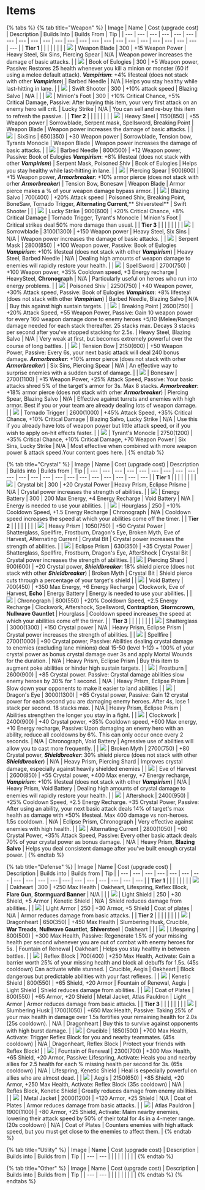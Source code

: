 # Items

{% tabs %}
{% tab title="Weapon" %}
| Image | Name | Cost \(upgrade cost\) | Description | Builds Into | Builds From | Tip |
| --- | --- | --- | --- | --- | --- | --- | --- | --- | --- | --- | --- | --- | --- | --- | --- | --- | --- | --- | --- | --- | --- | --- |
| **Tier 1** |  |  |  |  |  |  |
| ![](../.gitbook/assets/image%20%2860%29.png) | Weapon Blade | 300 | +15 Weapon Power | Heavy Steel, Six Sins, Piercing Spear | N/A | Weapon power increases the damage of basic attacks. |
| ![](../.gitbook/assets/image%20%2849%29.png) | Book of Eulogies | 300 | +5 Weapon power, Passive: Restores 25 health whenever you kill a minion or monster \(60 if using a melee default attack\). _**Vampirism**_: +4% lifesteal \(does not stack with other _**Vampirism**_\) | Barbed Needle | N/A  | Helps you stay healthy while last-hitting in lane. |
| ![](../.gitbook/assets/image%20%2833%29.png) | Swift Shooter | 300 | +10% attack speed | Blazing Salvo | N/A |  |
| ![](../.gitbook/assets/image%20%2830%29.png) | Minion's Foot | 300 | +10% Critical Chance, +5% Critical Damage, Passive: After buying this item, your very first attack on an enemy hero will crit. | Lucky Strike | N/A | You can sell and re-buy this item to refresh the passive. |
| **Tier 2** |  |  |  |  |  |  |
| ![](../.gitbook/assets/image%20%2835%29.png) |  Heavy Steel | 1150\(850\) | +55 Weapon power | Sorrowblade, Serpent mask, Spellsword, Breaking Point | Weapon Blade | Weapon power increases the damage of basic attacks. |
| ![](../.gitbook/assets/image%20%2850%29.png) |  SixSins | 650\(350\) | +30 Weapon power | Sorrowblade, Tension bow, Tyrants Monocle | Weapon Blade | Weapon power increases the damage of basic attacks. |
| ![](../.gitbook/assets/image%20%289%29.png) | Barbed Needle | 800\(500\) | +12 Weapon power, Passive: Book of Eulogies _**Vampirism**_: +8% lifesteal \(does not stack with other _**Vampirism**_\) | Serpent Mask, Poisoned Shiv | Book of Eulogies |  Helps you stay healthy while last-hitting in lane. |
| ![](../.gitbook/assets/image%20%2867%29.png) | Piercing Spear | 900\(600\) | +15 Weapon power, _**Armorbreaker**_: +10% armor pierce \(does not stack with orher _**Armorbreaker**_\) | Tension Bow, Bonesaw | Weapon Blade |  Armor pierce makes a % of your weapon damage bypass armor. |
| ![](../.gitbook/assets/image%20%2811%29.png) | Blazing Salvo | 700\(400\) | +20% Attack speed | Poisoned Shiv, Breaking Point, BoneSaw, Tornado Trigger, **Alternating Current**,** Shiversteel** | Swift Shooter |  |
| ![](../.gitbook/assets/image%20%2825%29.png) | Lucky Strike | 900\(600\) | +20% Critical Chance, +8% Critical Damage | Tornado Trigger, Tyrant's Monocle | Minion's Foot |  Critical strikes deal 50% more damage than usual. |
| **Tier 3** |  |  |  |  |  |  |
| ![](../.gitbook/assets/image%20%2836%29.png) | Sorrowblade | 3100\(1300\) | +150 Weapon power | Heavy Steel, Six Sins | N/A | Weapon power increases the damage of basic attacks. |
| ![](../.gitbook/assets/image%20%2855%29.png) | Serpent Mask | 2800\(850\) |  +100 Weapon power, Passive: Book of Eulogies _**Vampirism**_: +10% lifesteal \(does not stack with other _**Vampirism**_\) | Heavy Steel, Barbed Needle | N/A | Dealing high amounts of weapon damage to enemies will rapidly restore your health. |
| ![](../.gitbook/assets/image%20%286%29.png) | SpellSword | 2700\(750\) | +100 Weapon power, +35% Cooldown speed, +3 Energy recharge | HeavySteel, **Chronograph** |  N/A | Particularly useful on heroes who run into energy problems. |
| ![](../.gitbook/assets/image%20%2852%29.png) | Poisoned Shiv | 2250\(750\) | +40 Weapon power, +30% Attack speed, Passive: Book of Eulogies _**Vampirism**_: +8% lifesteal \(does not stack with other _**Vampirism**_\) | Barbed Needle, Blazing Salvo |  N/A |  Buy this against high sustain targets. |
| ![](../.gitbook/assets/image%20%285%29.png) | Breaking Point | 2600\(750\) | +20% Attack Speed, +55 Weapon Power, Passive: Gain 10 weapon power for every 160 weapon damage done to enemy heroes +5/10 \(Melee/Ranged\) damage needed for each stack thereafter. 25 stacks max. Decays 3 stacks per second after you've stopped stacking for 2.5s. | Heavy Steel, Blazing Salvo |  N/A |  Very weak at first, but becomes extremely powerful over the course of long battles. |
| ![](../.gitbook/assets/image%20%2843%29.png) | Tension Bow | 2150\(600\) | +50 Weapon Power, Passive: Every 6s, your next basic attack will deal 240 bonus damage.  _**Armorbreaker**_: +10% armor pierce \(does not stack with orher _**Armorbreaker**_\) | Six Sins, Piercing Spear |  N/A |  An effective way to surprise enemies with a sudden burst of damage. |
| ![](../.gitbook/assets/image%20%2854%29.png) | Bonesaw | 2700\(1100\) | +15 Weapon Power, +25% Attack Speed, Passive: Your basic attacks shred 5% of the target's armor for 3s. Max 8 stacks.  _**Armorbreaker**_: +18% armor pierce \(does not stack with orher _**Armorbreaker**_\) | Piercing Spear, Blazing Salvo |  N/A |  Effective against turrets and enemies with high armor. Best if you or your team are already dealing lots of weapon damage. |
| ![](../.gitbook/assets/image%20%2827%29.png) | Tornado Trigger | 2600\(1000\) | +45% Attack Speed, +35% Critical Chance, +10% Critical Damage | Blazing Salvo, Lucky Strike |  N/A |  Use this if you already have lots of weapon power but little attack speed, or if you wish to apply on-hit effects faster. |
| ![](../.gitbook/assets/image%20%2840%29.png) | Tyrant's Monocle | 2750\(1200\) | +35% Critical Chance, +10% Critical Damage, +70 Weapon Power | Six Sins, Lucky Strike |  N/A |  Most effective when combined with more weapon power & attack speed.Your content goes here. |
{% endtab %}

{% tab title="Crystal" %}
| Image | Name | Cost \(upgrade cost\) | Description | Builds into | Builds from | Tip |
| --- | --- | --- | --- | --- | --- | --- | --- | --- | --- | --- | --- | --- | --- | --- | --- | --- | --- | --- | --- | --- |
| **Tier 1** |  |  |  |  |  |  |
| ![](../.gitbook/assets/image%20%2847%29.png) | Crystal bit | 300 |  +20 Crystal Power | Heavy Prism, Eclipse Prisme | N/A | Crystal power increases the strength of abilities. |
| ![](../.gitbook/assets/image%20%2822%29.png) | Energy Battery | 300 | 200 Max Energy, +4 Energy Recharge | Void Battery |  N/A | Energy is needed to use your abilities. |
| ![](../.gitbook/assets/image%20%2838%29.png) | Hourglass | 250 | +10% Cooldown Speed, +1.5 Energy Recharge | Chronograph |  N/A | Cooldown speed increases the speed at which your abilities come off the timer. |
| **Tier 2** |  |  |  |  |  |  |
| ![](../.gitbook/assets/image%20%2823%29.png) | Heavy Prism | 1050\(750\) |  +50 Crystal Power | Shatterglass, Spellfire, Frostburn, Dragon's Eye, Broken Myth, Eve of Harvest, Alternating Current | Crystal Bit | Crystal power increases the strength of abilities. |
| ![](../.gitbook/assets/image%20%2851%29.png) | Eclipse Prism | 630\(350\) |  +35 Crystal Power | Shatterglass, Spellfire, Frostburn, Dragon's Eye, AfterShock | Crystal Bit |  Crystal power increases the strength of abilities. |
| ![](../.gitbook/assets/image%20%2864%29.png) | Piercing Shard | 900\(600\) | +20 Crystal power, _**Shieldbreaker**_: 18% shield pierce \(does not stack with other _**Shieldbreaker**_\) | Broken Myth | Crystal Bit | Shield pierce cuts through a percentage of your target's shield |
| ![](../.gitbook/assets/image%20%2842%29.png) | Void Battery | 700\(450\) | +350 Max Energy, +6 Energy Recharge | Clockwork, Eve of Harvest, **Echo** | Energy Battery | Energy is needed to use your abilities. |
| ![](../.gitbook/assets/image%20%2828%29.png) | Chronograph | 800\(550\) | +20% Cooldown Speed, +2.5 Energy Recharge | Clockwork, Aftershock, Spellsword, **Contraption**, **Stormcrown**, **Nullwave Gauntlet** | Hourglass | Cooldown speed increases the speed at which your abilities come off the timer. |
| **Tier 3** |  |  |  |  |  |  |
| ![](../.gitbook/assets/image%20%2862%29.png) | Shatterglass | 3000\(1300\) | +150 Crystal power |  N/A | Heavy Prism, Eclipse Prism | Crystal power increases the strength of abilities. |
| ![](../.gitbook/assets/image%20%2857%29.png) | Spellfire | 2700\(1000\) | +90 Crystal power, Passive: Abilities dealing crystal damage to enemies \(excluding lane minions\) deal 15-50 \(level 1-12\) + 100% of your crystal power as bonus crystal damage over 3s and apply Mortal Wounds for the duration. |  N/A | Heavy Prism, Eclipse Prism | Buy this item to augment poke abilities or hinder high sustain targets.  |
| ![](../.gitbook/assets/image%20%2824%29.png) | Frostburn | 2600\(900\) | +85 Crystal power. Passive: Crystal damage abilities slow enemy heroes by 30% for 1 second. |  N/A | Heavy Prism, Eclipse Prism | Slow down your opponents to make it easier to land abilities |
| ![](../.gitbook/assets/image%20%2846%29.png) | Dragon's Eye | 3000\(1300\) | +85 Crystal power, Passive: Gain 12 crystal power for each second you are damaging enemy heroes. After 4s, lose 1 stack per second. 18 stacks max. |  N/A | Heavy Prism, Eclipse Prism | Abilities strengthen the longer you stay in a fight. |
| ![](../.gitbook/assets/image%20%2858%29.png) | Clockwork | 2400\(900\) | +40 Crystal power, +35% Cooldown speed, +600 Max energy, +10 Energy recharge, Passive: Upon damaging an enemy hero with an ability, reduce all cooldowns by 6%. This can only occur once every 2 seconds. |  N/A | Chronograph, Void Battery | Agressive use of abilities will allow you to cast more frequently. |
| ![](../.gitbook/assets/image%20%2837%29.png) | Broken Myth | 2700\(750\) | +80 Crystal power, _**Shieldbreaker**_: 30% shield pierce \(does not stack with other _**Shieldbreaker**_\) |  N/A | Heavy Prism, Piercing Shard | Improves crystal damage, especially against heavily shielded enemies |
| ![](../.gitbook/assets/image%20%2819%29.png) | Eve of Harvest | 2600\(850\) | +55 Crystal power, +400 Max energy, +7 Energy recharge,  _**Vampirism**_: +10% lifesteal \(does not stack with other _**Vampirism**_\) |  N/A | Heavy Prism, Void Battery | Dealing high amounts of crystal damage to enemies will rapidly restore your health. |
| ![](../.gitbook/assets/image%20%2839%29.png) | Aftershock | 2400\(950\) | +25% Cooldown Speed, +2.5 Energy Recharge. +35 Crystal Power, Passive: After using an ability, your next basic attack deals 14% of target's max health as damage with +50% lifesteal. Max 400 damage vs non-heroes. 1.5s cooldown. |  N/A | Eclipse Prism, Chronograph | Very effective against enemies with high health. |
| ![](../.gitbook/assets/image%20%2812%29.png) | Alternating Current | 2800\(1050\) | +60 Crystal Power, +35% Attack Speed, Passive: Every other basic attack deals 70% of your crystal power as bonus damage. |  N/A | Heavy Prism, **Blazing Salvo** | Helps you deal consistent damage after you've built enough crystal power. |
{% endtab %}

{% tab title="Defense" %}
| Image | Name | Cost \(upgrade cost\) | Description | Builds into | Builds from | Tip |
| --- | --- | --- | --- | --- | --- | --- | --- | --- | --- | --- | --- | --- | --- | --- | --- | --- | --- |
| **Tier 1** |  |  |  |  |  |  |
| ![](../.gitbook/assets/image%20%2848%29.png) | Oakheart | 300 |  +250 Max Health | Oakheart, Lifespring, Reflex Block,  **Flare Gun**, **Stormguard Banner** | N/A |  |
| ![](../.gitbook/assets/image%20%2810%29.png) | Light Shield | 250 | +30 Shield, +5 Armor | Kenetic Shield | N/A | Shield reduces damage from abilities. |
| ![](../.gitbook/assets/image%20%2853%29.png) | Light Armor | 250 | +30 Armor, +5 Shield | Coat of plates | N/A | Armor reduces damage from basic attacks. |
| **Tier 2** |  |  |  |  |  |  |
| ![](../.gitbook/assets/image%20%2821%29.png) | Dragonheart | 650\(350\) | +450 Max Health | Slumbering Husk, Crucible, **War Treads**, **Nullwave Gauntlet**, **Shiversteel** | Oakheart |  |
| ![](../.gitbook/assets/image%20%2826%29.png) | Lifespring | 800\(500\) | +300 Max Health, Passive: Regenerate 1.5% of your missing health per second whenever you are out of combat with enemy heroes for 5s. | Fountain of Renewal | Oakheart | Helps you stay healthy in between battles. |
| ![](../.gitbook/assets/image%20%287%29.png) | Reflex Block | 700\(400\) | +250 Max Health, Activate: Gain a barrier worth 25% of your missing health and block all debuffs for 1.5s. \(45s cooldown\) Can activate while stunned. | Crucible, Aegis | Oakheart | Block dangerous but predictable abilities with your fast reflexes. |
| ![](../.gitbook/assets/image%20%2829%29.png) | Kenetic Shield | 800\(550\) | +65 Shield, +20 Armor | Fountain of Renewal, Aegis | Light Shield | Shield reduces damage from abilities. |
| ![](../.gitbook/assets/image%20%2856%29.png) | Coat of Plates | 800\(550\) | +65 Armor, +20 Shield | Metal Jacket, Atlas Pauldron | Light Armor | Armor reduces damage from basic attacks. |
| **Tier 3** |  |  |  |  |  |  |
| ![](../.gitbook/assets/image%20%2866%29.png) | Slumbering Husk | 1700\(1050\) | +650 Max Health, Passive: Taking 25% of your max health in damage over 1.5s fortifies your remaining health for 2.0s \(25s cooldown\). | N/A | Dragonheart | Buy this to survive against opponents with high burst damage. |
| ![](../.gitbook/assets/image%20%2845%29.png) | Crucible | 1850\(500\) | +700 Max Health, Activate: Trigger Reflex Block for you and nearby teammates. \(45s cooldown\) | N/A | Dragonheart, Reflex Block | Protect your friends with Reflex Block! |
| ![](../.gitbook/assets/image%20%2865%29.png) | Fountain of Renewal | 2300\(700\) | +300 Max Health, +65 Shield, +20 Armor, Passive: Lifespring, Activate: Heals you and nearby allies for 2.5 health for each % missing health per second for 3s. \(65s cooldown\) | N/A | Lifespring, Kenetic Shield | Heal is especially powerful on allies who are almost dead. |
| ![](../.gitbook/assets/image%20%2834%29.png) | Aegis | 2150\(650\) | +85 Shield, +20 Armor, +250 Max Health, Activate: Reflex Block \(35s cooldown\) | N/A | Refles Block, Kenetic Shield | Greatly reduces damage from enemy abilities. |
| ![](../.gitbook/assets/image%20%2820%29.png) | Metal Jacket | 2000\(1200\) | +120 Armor, +25 Shield | N/A | Coat of Plates | Armor reduces damage from basic attacks. |
| ![](../.gitbook/assets/image%20%2816%29.png) | Atlas Pauldron | 1900\(1100\) | +80 Armor, +25 Shield, Activate: Maim nearby enemies, lowering their attack speed by 50% of their total for 4s in a 4-meter range. \(20s cooldown\) | N/A | Coat of Plates |   Counters enemies with high attack speed, but you must get close to the enemies to affect them. |
{% endtab %}

{% tab title="Utility" %}
| Image | Name | Cost \(upgrade cost\) | Description | Builds into | Builds from | Tip |
| --- | --- |
|  |  |  |  |  |  |  |
{% endtab %}

{% tab title="Other" %}
| Image | Name | Cost \(upgrade cost\) | Description | Builds into | Builds from | Tip |
| --- | --- |
|  |  |  |  |  |  |  |
{% endtab %}
{% endtabs %}





